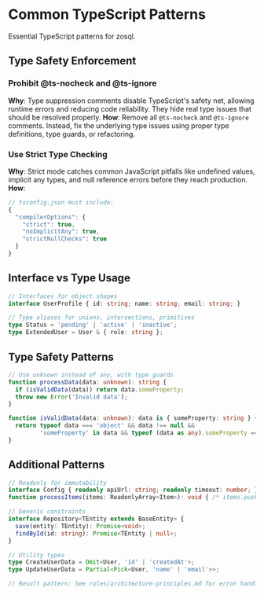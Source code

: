 # Common TypeScript Patterns

Essential TypeScript patterns for zosql.

## Type Safety Enforcement

### Prohibit @ts-nocheck and @ts-ignore
**Why**: Type suppression comments disable TypeScript's safety net, allowing runtime errors and reducing code reliability. They hide real type issues that should be resolved properly.
**How**: Remove all `@ts-nocheck` and `@ts-ignore` comments. Instead, fix the underlying type issues using proper type definitions, type guards, or refactoring.

### Use Strict Type Checking
**Why**: Strict mode catches common JavaScript pitfalls like undefined values, implicit any types, and null reference errors before they reach production.
**How**: 
```typescript
// tsconfig.json must include:
{
  "compilerOptions": {
    "strict": true,
    "noImplicitAny": true,
    "strictNullChecks": true
  }
}
```

## Interface vs Type Usage
```typescript
// Interfaces for object shapes
interface UserProfile { id: string; name: string; email: string; }

// Type aliases for unions, intersections, primitives
type Status = 'pending' | 'active' | 'inactive';
type ExtendedUser = User & { role: string };
```

## Type Safety Patterns
```typescript
// Use unknown instead of any, with type guards
function processData(data: unknown): string {
  if (isValidData(data)) return data.someProperty;
  throw new Error('Invalid data');
}

function isValidData(data: unknown): data is { someProperty: string } {
  return typeof data === 'object' && data !== null && 
         'someProperty' in data && typeof (data as any).someProperty === 'string';
}
```

## Additional Patterns
```typescript
// Readonly for immutability
interface Config { readonly apiUrl: string; readonly timeout: number; }
function processItems(items: ReadonlyArray<Item>): void { /* items.push() is compile error */ }

// Generic constraints
interface Repository<TEntity extends BaseEntity> {
  save(entity: TEntity): Promise<void>;
  findById(id: string): Promise<TEntity | null>;
}

// Utility types
type CreateUserData = Omit<User, 'id' | 'createdAt'>;
type UpdateUserData = Partial<Pick<User, 'name' | 'email'>>;

// Result pattern: See rules/architecture-principles.md for error handling patterns
```